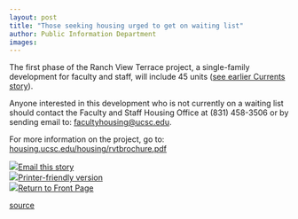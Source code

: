 ```yaml
---
layout: post
title: "Those seeking housing urged to get on waiting list"
author: Public Information Department
images:
---
```


The first phase of the Ranch View Terrace project, a single-family  
development for faculty and staff, will include 45 units ([see earlier Currents story][1]).

Anyone interested in this development who is not currently on a waiting list should contact the Faculty and Staff Housing Office at (831) 458-3506 or by sending email to: [facultyhousing@ucsc.edu][2].  

For more information on the project, go to:  
[housing.ucsc.edu/housing/rvtbrochure.pdf][3]  

![][4][Email this story][5]  
![][4][Printer-friendly version  
][6]![][4][Return to Front Page][7]

[1]: http://currents.ucsc.edu/04-05/05-09/ranchview.asp
[2]: mailto:facultyhousing@ucsc.edu
[3]: http://housing.ucsc.edu/housing/rvtbrochure.pdf
[4]: ../../images/bulletarrow.gif
[5]: javascript:url();document.f1.submit();
[6]: javascript:popUp();
[7]: http://currents.ucsc.edu/

[source](http://www1.ucsc.edu/currents/04-05/05-16/brief-housing.asp "Permalink to brief-housing")
